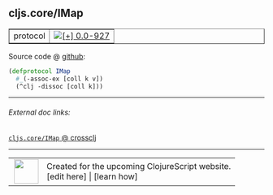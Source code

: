 ## cljs.core/IMap



 <table border="1">
<tr>
<td>protocol</td>
<td><a href="https://github.com/cljsinfo/cljs-api-docs/tree/0.0-927"><img valign="middle" alt="[+] 0.0-927" title="Added in 0.0-927" src="https://img.shields.io/badge/+-0.0--927-lightgrey.svg"></a> </td>
</tr>
</table>









Source code @ [github](https://github.com/clojure/clojurescript/blob/r2227/src/cljs/cljs/core.cljs#L261-L263):

```clj
(defprotocol IMap
  #_(-assoc-ex [coll k v])
  (^clj -dissoc [coll k]))
```

<!--
Repo - tag - source tree - lines:

 <pre>
clojurescript @ r2227
└── src
    └── cljs
        └── cljs
            └── <ins>[core.cljs:261-263](https://github.com/clojure/clojurescript/blob/r2227/src/cljs/cljs/core.cljs#L261-L263)</ins>
</pre>

-->

---



###### External doc links:

[`cljs.core/IMap` @ crossclj](http://crossclj.info/fun/cljs.core.cljs/IMap.html)<br>

---

 <table>
<tr><td>
<img valign="middle" align="right" width="48px" src="http://i.imgur.com/Hi20huC.png">
</td><td>
Created for the upcoming ClojureScript website.<br>
[edit here] | [learn how]
</td></tr></table>

[edit here]:https://github.com/cljsinfo/cljs-api-docs/blob/master/cljsdoc/cljs.core/IMap.cljsdoc
[learn how]:https://github.com/cljsinfo/cljs-api-docs/wiki/cljsdoc-files

<!--

This information was too distracting to show to readers, but I'll leave it
commented here since it is helpful to:

- pretty-print the data used to generate this document
- and show how to retrieve that data



The API data for this symbol:

```clj
{:ns "cljs.core",
 :name "IMap",
 :type "protocol",
 :full-name-encode "cljs.core/IMap",
 :source {:code "(defprotocol IMap\n  #_(-assoc-ex [coll k v])\n  (^clj -dissoc [coll k]))",
          :title "Source code",
          :repo "clojurescript",
          :tag "r2227",
          :filename "src/cljs/cljs/core.cljs",
          :lines [261 263]},
 :methods [{:name "-dissoc", :signature ["[coll k]"], :docstring nil}],
 :full-name "cljs.core/IMap",
 :history [["+" "0.0-927"]]}

```

Retrieve the API data for this symbol:

```clj
;; from Clojure REPL
(require '[clojure.edn :as edn])
(-> (slurp "https://raw.githubusercontent.com/cljsinfo/cljs-api-docs/catalog/cljs-api.edn")
    (edn/read-string)
    (get-in [:symbols "cljs.core/IMap"]))
```

-->
